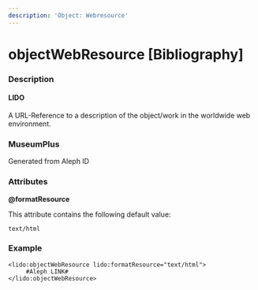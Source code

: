 ```yaml
---
description: 'Object: Webresource'
---
```


# objectWebResource \[Bibliography\]

### Description

#### LIDO

A URL-Reference to a description of the object/work in the worldwide web environment.

### MuseumPlus

Generated from Aleph ID

### Attributes

**@formatResource**

This attribute contains the following default value:

`text/html`

### Example

```markup
<lido:objectWebResource lido:formatResource="text/html">
     #Aleph LINK#
</lido:objectWebResource>
```

